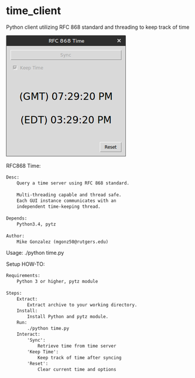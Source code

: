 # time_client
Python client utilizing RFC 868 standard and threading to keep track of time

![Screenshot](screen.png)

RFC868 Time:

    Desc:   
        Query a time server using RFC 868 standard. 

        Multi-threading capable and thread safe. 
        Each GUI instance communicates with an 
        independent time-keeping thread.

    Depends:    
        Python3.4, pytz

    Author:     
        Mike Gonzalez (mgonz50@rutgers.edu)

Usage:
    ./python time.py

Setup HOW-TO:

    Requirements:
        Python 3 or higher, pytz module

    Steps:
        Extract:
            Extract archive to your working directory.
        Install:
            Install Python and pytz module.
        Run:
            ./python time.py
        Interact:
            'Sync':
                Retrieve time from time server
            'Keep Time':
                Keep track of time after syncing
            'Reset':
                Clear current time and options

